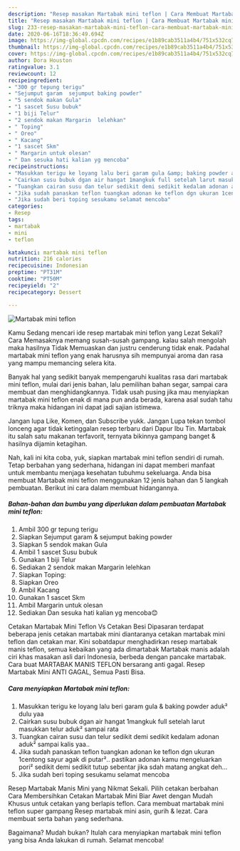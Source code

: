 ```yaml
---
description: "Resep masakan Martabak mini teflon | Cara Membuat Martabak mini teflon Yang Enak dan Simpel"
title: "Resep masakan Martabak mini teflon | Cara Membuat Martabak mini teflon Yang Enak dan Simpel"
slug: 233-resep-masakan-martabak-mini-teflon-cara-membuat-martabak-mini-teflon-yang-enak-dan-simpel
date: 2020-06-16T18:36:49.694Z
image: https://img-global.cpcdn.com/recipes/e1b89cab3511a4b4/751x532cq70/martabak-mini-teflon-foto-resep-utama.jpg
thumbnail: https://img-global.cpcdn.com/recipes/e1b89cab3511a4b4/751x532cq70/martabak-mini-teflon-foto-resep-utama.jpg
cover: https://img-global.cpcdn.com/recipes/e1b89cab3511a4b4/751x532cq70/martabak-mini-teflon-foto-resep-utama.jpg
author: Dora Houston
ratingvalue: 3.1
reviewcount: 12
recipeingredient:
- "300 gr tepung terigu"
- "Sejumput garam  sejumput baking powder"
- "5 sendok makan Gula"
- "1 sascet Susu bubuk"
- "1 biji Telur"
- "2 sendok makan Margarin  lelehkan"
- " Toping"
- " Oreo"
- " Kacang"
- "1 sascet Skm"
- " Margarin untuk olesan"
- " Dan sesuka hati kalian yg mencoba"
recipeinstructions:
- "Masukkan terigu ke loyang lalu beri garam gula &amp; baking powder aduk² dulu yaa"
- "Cairkan susu bubuk dgan air hangat 1mangkuk full setelah larut masukkan telur aduk² sampai rata"
- "Tuangkan cairan susu dan telur sedikit demi sedikit kedalam adonan aduk² sampai kalis yaa.."
- "Jika sudah panaskan teflon tuangkan adonan ke teflon dgn ukuran 1centong sayur agak di putar².. pastikan adonan kamu mengeluarkan pori² sedikit demi sedikit tutup sebentar jika sdah matang angkat deh..."
- "Jika sudah beri toping sesukamu selamat mencoba"
categories:
- Resep
tags:
- martabak
- mini
- teflon

katakunci: martabak mini teflon 
nutrition: 216 calories
recipecuisine: Indonesian
preptime: "PT31M"
cooktime: "PT50M"
recipeyield: "2"
recipecategory: Dessert

---
```



![Martabak mini teflon](https://img-global.cpcdn.com/recipes/e1b89cab3511a4b4/751x532cq70/martabak-mini-teflon-foto-resep-utama.jpg)

Kamu Sedang mencari ide resep martabak mini teflon yang Lezat Sekali? Cara Memasaknya memang susah-susah gampang. kalau salah mengolah maka hasilnya Tidak Memuaskan dan justru cenderung tidak enak. Padahal martabak mini teflon yang enak harusnya sih mempunyai aroma dan rasa yang mampu memancing selera kita.

Banyak hal yang sedikit banyak mempengaruhi kualitas rasa dari martabak mini teflon, mulai dari jenis bahan, lalu pemilihan bahan segar, sampai cara membuat dan menghidangkannya. Tidak usah pusing jika mau menyiapkan martabak mini teflon enak di mana pun anda berada, karena asal sudah tahu triknya maka hidangan ini dapat jadi sajian istimewa.

Jangan lupa Like, Komen, dan Subscribe yukk. Jangan Lupa tekan tombol lonceng agar tidak ketinggalan resep terbaru dari Dapur Ibu Tin. Martabak itu salah satu makanan terfavorit, ternyata bikinnya gampang banget &amp; hasilnya dijamin ketagihan.


Nah, kali ini kita coba, yuk, siapkan martabak mini teflon sendiri di rumah. Tetap berbahan yang sederhana, hidangan ini dapat memberi manfaat untuk membantu menjaga kesehatan tubuhmu sekeluarga. Anda bisa membuat Martabak mini teflon menggunakan 12 jenis bahan dan 5 langkah pembuatan. Berikut ini cara dalam membuat hidangannya.

<!--inarticleads1-->

##### Bahan-bahan dan bumbu yang diperlukan dalam pembuatan Martabak mini teflon:

1. Ambil 300 gr tepung terigu
1. Siapkan Sejumput garam &amp; sejumput baking powder
1. Siapkan 5 sendok makan Gula
1. Ambil 1 sascet Susu bubuk
1. Gunakan 1 biji Telur
1. Sediakan 2 sendok makan Margarin  lelehkan
1. Siapkan  Toping:
1. Siapkan  Oreo
1. Ambil  Kacang
1. Gunakan 1 sascet Skm
1. Ambil  Margarin untuk olesan
1. Sediakan  Dan sesuka hati kalian yg mencoba😊


Cetakan Martabak Mini Teflon Vs Cetakan Besi Dipasaran terdapat beberapa jenis cetakan martabak mini diantaranya cetakan martabak mini teflon dan cetakan mar. Kini sobatdapur menghadirkan resep martabak manis teflon, semua kebaikan yang ada dimartabak Martabak manis adalah ciri khas masakan asli dari Indonesia, berbeda dengan pancake martabak. Cara buat MARTABAK MANIS TEFLON bersarang anti gagal. Resep Martabak Mini ANTI GAGAL, Semua Pasti Bisa. 

<!--inarticleads2-->

##### Cara menyiapkan Martabak mini teflon:

1. Masukkan terigu ke loyang lalu beri garam gula &amp; baking powder aduk² dulu yaa
1. Cairkan susu bubuk dgan air hangat 1mangkuk full setelah larut masukkan telur aduk² sampai rata
1. Tuangkan cairan susu dan telur sedikit demi sedikit kedalam adonan aduk² sampai kalis yaa..
1. Jika sudah panaskan teflon tuangkan adonan ke teflon dgn ukuran 1centong sayur agak di putar².. pastikan adonan kamu mengeluarkan pori² sedikit demi sedikit tutup sebentar jika sdah matang angkat deh...
1. Jika sudah beri toping sesukamu selamat mencoba


Resep Martabak Manis Mini yang Nikmat Sekali. Pilih cetakan berbahan Cara Membersihkan Cetakan Martabak Mini Biar Awet dengan Mudah Khusus untuk cetakan yang berlapis teflon. Cara membuat martabak mini teflon super gampang Resep martabak mini asin, gurih &amp; lezat. Cara membuat serta bahan yang sederhana. 

Bagaimana? Mudah bukan? Itulah cara menyiapkan martabak mini teflon yang bisa Anda lakukan di rumah. Selamat mencoba!
